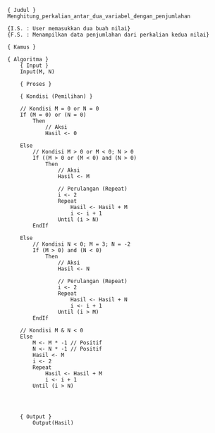     { Judul }
    Menghitung_perkalian_antar_dua_variabel_dengan_penjumlahan

    {I.S. : User memasukkan dua buah nilai}
	{F.S. : Menampilkan data penjumlahan dari perkalian kedua nilai}

    { Kamus }
        
    { Algoritma }
        { Input }
        Input(M, N)
        
        { Proses }

        { Kondisi (Pemilihan) }
        
        // Kondisi M = 0 or N = 0
        If (M = 0) or (N = 0)
            Then
                // Aksi
                Hasil <- 0

        Else
            // Kondisi M > 0 or M < 0; N > 0
            If ((M > 0 or (M < 0) and (N > 0)
                Then
                    // Aksi
                    Hasil <- M
                    
                    // Perulangan (Repeat)
                    i <- 2
                    Repeat
                        Hasil <- Hasil + M
                        i <- i + 1
                    Until (i > N)
            EndIf

        Else
            // Kondisi N < 0; M = 3; N = -2
            If (M > 0) and (N < 0)
                Then
                    // Aksi
                    Hasil <- N

                    // Perulangan (Repeat) 
                    i <- 2
                    Repeat
                        Hasil <- Hasil + N
                        i <- i + 1
                    Until (i > M)
            EndIf

        // Kondisi M & N < 0
        Else
            M <- M * -1 // Positif
            N <- N * -1 // Positif
            Hasil <- M
            i <- 2
            Repeat
                Hasil <- Hasil + M
                i <- i + 1
            Until (i > N)




        { Output }
            Output(Hasil)
